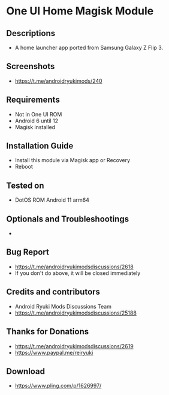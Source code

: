 # One UI Home Magisk Module

## Descriptions
- A home launcher app ported from Samsung Galaxy Z Flip 3.

## Screenshots
- https://t.me/androidryukimods/240

## Requirements
- Not in One UI ROM
- Android 6 until 12
- Magisk installed

## Installation Guide
- Install this module via Magisk app or Recovery
- Reboot

## Tested on
- DotOS ROM Android 11 arm64

## Optionals and Troubleshootings
- 

## Bug Report
- https://t.me/androidryukimodsdiscussions/2618
- If you don't do above, it will be closed immediately

## Credits and contributors
- Android Ryuki Mods Discussions Team
- https://t.me/androidryukimodsdiscussions/25188

## Thanks for Donations
- https://t.me/androidryukimodsdiscussions/2619
- https://www.paypal.me/reiryuki

## Download
- https://www.pling.com/p/1626997/

